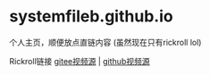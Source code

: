 # systemfileb.github.io
个人主页，顺便放点直链内容 (虽然现在只有rickroll lol)

Rickroll链接  [gitee视频源](systemfileb.github.io/home-gitee) | [github视频源](systemfileb.github.io/home)